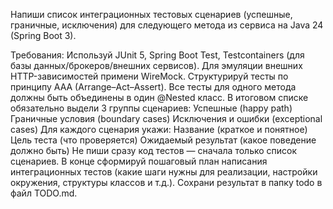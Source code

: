 Напиши список интеграционных тестовых сценариев (успешные, граничные, исключения) для следующего метода из сервиса на Java 24 (Spring Boot 3).

Требования:
Используй JUnit 5, Spring Boot Test, Testcontainers (для базы данных/брокеров/внешних сервисов).
Для эмуляции внешних HTTP-зависимостей примени WireMock.
Структурируй тесты по принципу AAA (Arrange–Act–Assert).
Все тесты для одного метода должны быть объединены в один @Nested класс.
В итоговом списке обязательно выдели 3 группы сценариев:
Успешные (happy path)
Граничные условия (boundary cases)
Исключения и ошибки (exceptional cases)
Для каждого сценария укажи:
Название (краткое и понятное)
Цель теста (что проверяется)
Ожидаемый результат (какое поведение должно быть)
Не пиши сразу код тестов — сначала только список сценариев.
В конце сформируй пошаговый план написания интеграционных тестов (какие шаги нужны для реализации, настройки окружения, структуры классов и т.д.).
Сохрани результат в папку todo в файл TODO.md.
